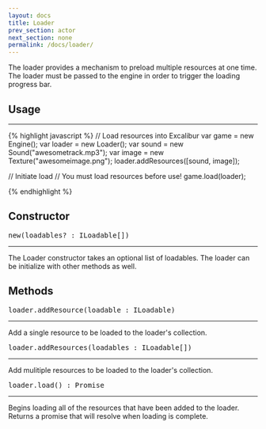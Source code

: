 ```yaml
---
layout: docs
title: Loader
prev_section: actor
next_section: none
permalink: /docs/loader/
---
```


The loader provides a mechanism to preload multiple resources at one time. The 
loader must be passed to the engine in order to trigger the loading progress
bar.

## Usage
--------
{% highlight javascript %}
// Load resources into Excalibur
var game = new Engine();
var loader = new Loader();
var sound = new Sound("awesometrack.mp3");
var image = new Texture("awesomeimage.png");
loader.addResources([sound, image]);

// Initiate load
// You must load resources before use!
game.load(loader);

{% endhighlight %}


## Constructor 
<pre>new(loadables? : ILoadable[])</pre>
--------------

The Loader constructor takes an optional list of loadables. The loader can
be initialize with other methods as well.

## Methods
<pre>loader.addResource(loadable : ILoadable)</pre>
--------------

Add a single resource to be loaded to the loader's collection.

<pre>loader.addResources(loadables : ILoadable[])</pre>
--------------

Add mulitiple resources to be loaded to the loader's collection.

<pre>loader.load() : Promise<any></pre>
--------------

Begins loading all of the resources that have been added to the loader. Returns
a promise that will resolve when loading is complete.
